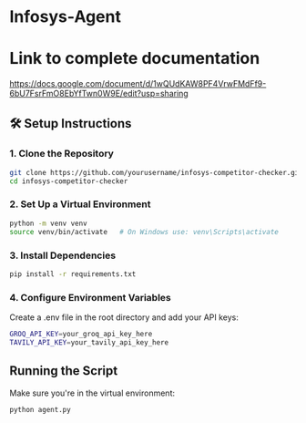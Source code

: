 # Infosys-Agent

# Link to complete documentation
https://docs.google.com/document/d/1wQUdKAW8PF4VrwFMdFf9-6bU7FsrFmO8EbYfTwn0W9E/edit?usp=sharing

## 🛠 Setup Instructions

### 1. Clone the Repository
```bash
git clone https://github.com/yourusername/infosys-competitor-checker.git
cd infosys-competitor-checker
```

### 2. Set Up a Virtual Environment
```bash
python -m venv venv
source venv/bin/activate   # On Windows use: venv\Scripts\activate
``` 

### 3. Install Dependencies
```bash
pip install -r requirements.txt
``` 

### 4. Configure Environment Variables
Create a .env file in the root directory and add your API keys:
```bash
GROQ_API_KEY=your_groq_api_key_here
TAVILY_API_KEY=your_tavily_api_key_here
``` 

## Running the Script
Make sure you're in the virtual environment:
```bash
python agent.py
``` 
